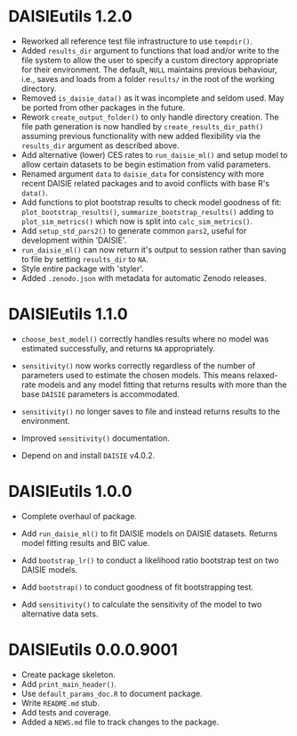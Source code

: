 # DAISIEutils 1.2.0

* Reworked all reference test file infrastructure to use `tempdir()`.
* Added `results_dir` argument to functions that load and/or write to the file 
system to allow the user to specify a custom directory appropriate for their 
environment. The default, `NULL` maintains previous behaviour, i.e., saves
and loads from a folder `results/` in the root of the working directory.
* Removed `is_daisie_data()` as it was incomplete and seldom used. May be ported
from other packages in the future.
* Rework `create_output_folder()` to only handle directory creation. 
The file path generation is now handled by `create_results_dir_path()` assuming 
previous functionality with new added flexibility via the `results_dir` argument
as described above.
* Add alternative (lower) CES rates to `run_daisie_ml()` and setup model to
allow certain datasets to be begin estimation from valid parameters.
* Renamed argument `data` to `daisie_data` for consistency with more recent
DAISIE related packages and to avoid conflicts with base R's `data()`.
* Add functions to plot bootstrap results to check model
goodness of fit: `plot_bootstrap_results()`, `summarize_bootstrap_results()` 
adding to `plot_sim_metrics()` which now is split into `calc_sim_metrics()`.
* Add `setup_std_pars2()` to generate common `pars2`, useful for development
within 'DAISIE'.
* `run_daisie_ml()` can now return it's output to session rather than saving
to file by setting `results_dir` to `NA`.
* Style entire package with 'styler'.
* Added `.zenodo.json` with metadata for automatic Zenodo releases.

# DAISIEutils 1.1.0

-   `choose_best_model()` correctly handles results where no model was estimated successfully, and returns `NA` appropriately.

-   `sensitivity()` now works correctly regardless of the number of parameters used to estimate the chosen models. This means relaxed-rate models and any model fitting that returns results with more than the base `DAISIE` parameters is accommodated.

-   `sensitivity()` no longer saves to file and instead returns results to the environment.

-   Improved `sensitivity()` documentation.

-   Depend on and install `DAISIE` v4.0.2.

# DAISIEutils 1.0.0

-   Complete overhaul of package.

-   Add `run_daisie_ml()` to fit DAISIE models on DAISIE datasets. Returns model fitting results and BIC value.

-   Add `bootstrap_lr()` to conduct a likelihood ratio bootstrap test on two DAISIE models.

-   Add `bootstrap()` to conduct goodness of fit bootstrapping test.

-   Add `sensitivity()` to calculate the sensitivity of the model to two alternative data sets.

# DAISIEutils 0.0.0.9001

-   Create package skeleton.
-   Add `print_main_header()`.
-   Use `default_params_doc.R` to document package.
-   Write `README.md` stub.
-   Add tests and coverage.
-   Added a `NEWS.md` file to track changes to the package.
